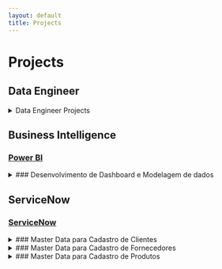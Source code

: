 ```yaml
---
layout: default
title: Projects
---
```


# Projects

## Data Engineer
<details>
   <summary>Data Engineer Projects</summary>

### [Implementação do UnitCatalog no Databricks](#project2)

<details>
  <summary></summary>
  
  <p>Projeto para implementação do Unit Catalog</p>
  <h4>Time: 7 Profissionais</h4>
  <h4>Meu Papel: Engenharia de Dados</h4>
  
  <h4>Technologies</h4>
  <ul>
    <li>Databricks</li>
    <li>Unitycatalog</li>
    <li>Datalake</li>
    <li>Azure</li>
  </ul>

  <h4>Stack Desenvolvimento</h4>
  <p>SQL, Python</p>

  <h4>Challenges</h4>
  <p>Quantidade e Volume de dados</p>

  <b><h4>Results</h4></b>
  <p>Simplificação do processo, Economia de recursos, Modernização e denocratização dos dados</p>
</details>


### [Implementação de Data Quality](#project2)

<details>
  <summary>### Criação do Processo de Data Quality</summary>
  
  <p>A detailed description of Project 2, the technologies used, the challenges faced, and the results.</p>

  <h4>Technologies</h4>
  <ul>
    <li>Technology 1</li>
    <li>Technology 2</li>
    <li>Technology 3</li>
  </ul>

  <h4>Challenges</h4>
  <p>Describe the challenges faced during the project.</p>

  <h4>Results</h4>
  <p>Explain the results and outcomes of the project.</p>
</details>

### [Migração para Data Factory](#project3)

<details>
  <summary>### Migração de processo de ETL</summary>
  
  <p>Migração dos processos de ETL do Microsoft Integration Services para o Azure Data Factory, 
  the technologies used: SSIS
  the challenges faced: Muitos processos, review de processos e códigos
  the results: Modernização, scalabilidade, versionamento.</p>


  <h4>Time</h4>
  <ul>
    <li>3 Profissionais</li>
  </ul>

  <h4>Meu Papel</h4>
  <ul>
    <li>Engenharia de Dados</li>
  </ul>

  <h4>Stack do Projeto</h4>
  <ul>
    <li>SQL</li>
  </ul>

  <h4>Tecnologias Utilizadas</h4>
  <ul>
    <li>Microsoft Integration Services, Azure Data Factory, SQL Database</li>
  </ul>

  <h4>Resultado</h4>
  <ul>
    <li>Revisão dos processos, limpeza de processos e tabelas, melhorias de código, e para o Cliente final um melhor desempenho na atualização das tabelas além de maior estabilidade do process</li>
  </ul>

  <h4>Resultado</h4>
  <ul>
    <li>Revisão dos processos, limpeza de processos e tabelas, melhorias de código, e para o Cliente final um melhor desempenho na atualização das tabelas além de maior estabilidade do process</li>
  </ul>
</details>
</details>



## Business Intelligence

### [Power BI](#project3)

<details>
  <summary>### Desenvolvimento de Dashboard e Modelagem de dados</summary>
  
  <p>Migração dos processos de ETL do Microsoft Integration Services para o Azure Data Factory, 
  the technologies used: SSIS
  the challenges faced: Muitos processos, review de processos e códigos
  the results: Modernização, scalabilidade, versionamento.</p>

  <h4>Technologies</h4>
  <ul>
    <li>SSIS</li>
    <li>Data Factory</li>
    <li>SQL Database</li>
  </ul>

  <h4>Challenges</h4>
  <p>Muitos processos, review de processos e códigos</p>

  <h4>Results</h4>
  <p>Modernização, scalabilidade, versionamento</p>
</details>


## ServiceNow

### [ServiceNow](#project3)

<details>
  <summary>### Master Data para Cadastro de Clientes</summary>
  
  <p>Migração dos processos de ETL do Microsoft Integration Services para o Azure Data Factory, 
  the technologies used: SSIS
  the challenges faced: Muitos processos, review de processos e códigos
  the results: Modernização, scalabilidade, versionamento.</p>

  <h4>Technologies</h4>
  <ul>
    <li>SSIS</li>
    <li>Data Factory</li>
    <li>SQL Database</li>
  </ul>

  <h4>Challenges</h4>
  <p>Muitos processos, review de processos e códigos</p>

  <h4>Results</h4>
  <p>Modernização, scalabilidade, versionamento</p>
</details>

<details>
  <summary>### Master Data para Cadastro de Fornecedores</summary>
  
  <p>Migração dos processos de ETL do Microsoft Integration Services para o Azure Data Factory, 
  the technologies used: SSIS
  the challenges faced: Muitos processos, review de processos e códigos
  the results: Modernização, scalabilidade, versionamento.</p>

  <h4>Technologies</h4>
  <ul>
    <li>SSIS</li>
    <li>Data Factory</li>
    <li>SQL Database</li>
  </ul>

  <h4>Challenges</h4>
  <p>Muitos processos, review de processos e códigos</p>

  <h4>Results</h4>
  <p>Modernização, scalabilidade, versionamento</p>
</details>
<details>
  <summary>### Master Data para Cadastro de Produtos</summary>
  
  <p>Migração dos processos de ETL do Microsoft Integration Services para o Azure Data Factory. Veja o projeto no <a href="https://github.com/renancambre/ServiceNow" target="_blank">GitHub</a>.</p>

  <h4>Technologies</h4>
  <ul>
    <li>SSIS</li>
    <li>Data Factory</li>
    <li>SQL Database</li>
  </ul>

  <h4>Challenges</h4>
  <p>Muitos processos, review de processos e códigos</p>

  <h4>Results</h4>
  <p>Modernização, scalabilidade, versionamento</p>



</details>
